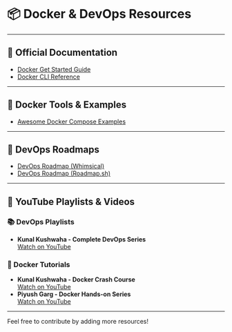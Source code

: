 # 📦 Docker & DevOps Resources


---

## 📘 Official Documentation

- [Docker Get Started Guide](https://docs.docker.com/get-started/)
- [Docker CLI Reference](https://docs.docker.com/reference/cli/docker)

---

## 🔧 Docker Tools & Examples

- [Awesome Docker Compose Examples](https://github.com/docker/awesome-compose)

---

## 🧭 DevOps Roadmaps

- [DevOps Roadmap (Whimsical)](https://whimsical.com/devops-8fbd8dDwU9rZzbRJDJSTE9)
- [DevOps Roadmap (Roadmap.sh)](https://roadmap.sh/devops)

---

## 🎥 YouTube Playlists & Videos

### 📚 DevOps Playlists
- **Kunal Kushwaha - Complete DevOps Series**  
  [Watch on YouTube](https://www.youtube.com/watch?v=ZbG0c87wcM8&list=PL9gnSGHSqcnoqBXdMwUTRod4Gi3eac2Ak)

### 🐳 Docker Tutorials
- **Kunal Kushwaha - Docker Crash Course**  
  [Watch on YouTube](https://www.youtube.com/watch?v=17Bl31rlnRM&t=5794s)
- **Piyush Garg - Docker Hands-on Series**  
  [Watch on YouTube](https://www.youtube.com/watch?v=zCsbp_iBTq8&list=PLinedj3B30sDvBfeK9EPz9pcJNlM0f3ph)

---

Feel free to contribute by adding more resources!

